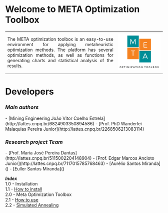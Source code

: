 <h1>Welcome to META Optimization Toolbox</h1>

<table>
<tr>
<td style="width:70%;"><p align="justify">The META optimization toolbox is an easy-to-use environment for applying metaheuristic optimization methods. The platform has several optimization methods, as well as functions for generating charts and statistical analysis of the results.</p></td>
<td style="width:30%;"><img src="META_LOGO.png"/></td>  
</tr>
</table>  

<h1>Developers</h1>

<h3><i>Main authors</i></h3>  
- [Mining Engineering João Vitor Coelho Estrela](http://lattes.cnpq.br/6824903350894586)
- [Prof. PhD Wanderlei Malaquias Pereira Junior](http://lattes.cnpq.br/2268506213083114)      

<h3><i>Research project Team</i></h3>  
- [Prof. Maria José Pereira Dantas](http://lattes.cnpq.br/5115002204148904)  
- [Prof. Edgar Marcos Ancioto Junior](http://lattes.cnpq.br/7117015785768463)  
- [Aurélio Santos Miranda]() 
- [Euller Santos Miranda]() 

_**Index**_  
1.0 - Installation  
1.1 - [How to install](https://wmpjrufg.github.io/META_TOOLBOX/CAP_1-1.html)  
2.0 - Meta Optimization Toolbox   
2.1 - [How to use](https://wmpjrufg.github.io/META_TOOLBOX/CAP_2-1.html)  
2.2 - [Simulated Annealing](https://wmpjrufg.github.io/META_TOOLBOX/CAP_2-2.html)   

